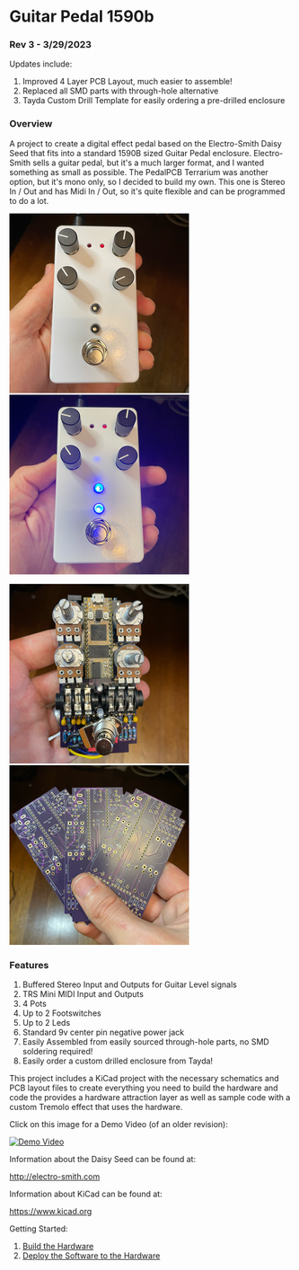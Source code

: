 # Guitar Pedal 1590b

### Rev 3 - 3/29/2023

Updates include:
1. Improved 4 Layer PCB Layout, much easier to assemble!
2. Replaced all SMD parts with through-hole alternative
3. Tayda Custom Drill Template for easily ordering a pre-drilled enclosure

### Overview

A project to create a digital effect pedal based on the Electro-Smith Daisy Seed that fits into a standard 1590B sized Guitar Pedal enclosure. Electro-Smith sells a guitar pedal, but it's a much larger format, and I wanted something as small as possible.  The PedalPCB Terrarium was another option, but it's mono only, so I decided to build my own. This one is Stereo In / Out and has Midi In / Out, so it's quite flexible and can be programmed to do a lot.

![FinalProduct](docs/images/FinalProduct.png) ![Backside](docs/images/Alive.png)

![CircuitBoard](docs/images/CircuitBoard.png) ![PCBs](docs/images/PCBs.png)

### Features

1. Buffered Stereo Input and Outputs for Guitar Level signals
2. TRS Mini MIDI Input and Outputs
3. 4 Pots
4. Up to 2 Footswitches
5. Up to 2 Leds
6. Standard 9v center pin negative power jack
7. Easily Assembled from easily sourced through-hole parts, no SMD soldering required!
8. Easily order a custom drilled enclosure from Tayda!

This project includes a KiCad project with the necessary schematics and PCB layout files to create everything you need to build the hardware and code the provides a hardware attraction layer as well as sample code with a custom Tremolo effect that uses the hardware.

Click on this image for a Demo Video (of an older revision):

[![Demo Video](https://img.youtube.com/vi/gWRPFADz1Wg/0.jpg)](https://www.youtube.com/watch?v=gWRPFADz1Wg)

Information about the Daisy Seed can be found at:

http://electro-smith.com

Information about KiCad can be found at:

https://www.kicad.org

Getting Started:

1. [Build the Hardware](docs/README.md)
2. [Deploy the Software to the Hardware](src/README.md)
